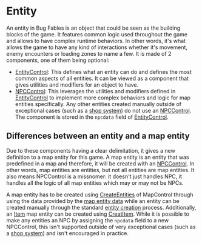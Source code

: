 # Entity
An entity in Bug Fables is an object that could be seen as the building blocks of the game. It features common logic used throughout the game and allows to have complex runtime behaviors. In other words, it's what allows the game to have any kind of interactions whether it's movement, enemy encounters or loading zones to name a few. It is made of 2 components, one of them being optional:

* [EntityControl](EntityControl/EntityControl.md): This defines what an entity can do and defines the most common aspects of all entities. It can be viewed as a component that gives utilities and modifiers for an object to have. 
* [NPCControl](NPCControl/NPCControl.md): This leverages the utilities and modifiers defined in [EntityControl](EntityControl/EntityControl.md) to implement more complex behaviors and logic for map entities specifically. Any other entities created manually outside of exceptional cases (such as a [shop system](NPCControl/Shop%20system.md)) do not use an [NPCControl](NPCControl/NPCControl.md). The component is stored in the `npcdata` field of [EntityControl](EntityControl/EntityControl.md).

## Differences between an entity and a map entity
Due to these components having a clear delimitation, it gives a new definition to a map entity for this game. A map entity is an entity that was predefined in a map and therefore, it will be created with an [NPCControl](NPCControl/NPCControl.md). In other words, map entities are entities, but not all entities are map entities. It also means NPCControl is a missnomer: it doesn't just handles NPC, it handles all the logic of all map entities which may or may not be NPCs.

A map entity has to be created using [CreateEntities](../MapControl/Init%20methods/CreateEntities.md) of MapControl through using the data provided by the [map entity data](../TextAsset%20Data/Entity%20data.md#map-entity-data) while an entity can be created manually through the standard [entity creation](EntityControl/EntityControl%20Creation.md) process. Additionally, an [Item](NPCControl/ObjectTypes/Item.md) map entity can be created using [CreatItem](EntityControl/EntityControl%20Methods.md#createitem). While it is possible to make any entities an NPC by assigning the `npcdata` field to a new NPCControl, this isn't supported outside of very exceptional cases (such as a [shop system](NPCControl/Shop%20system.md)) and isn't encouraged in practice.
